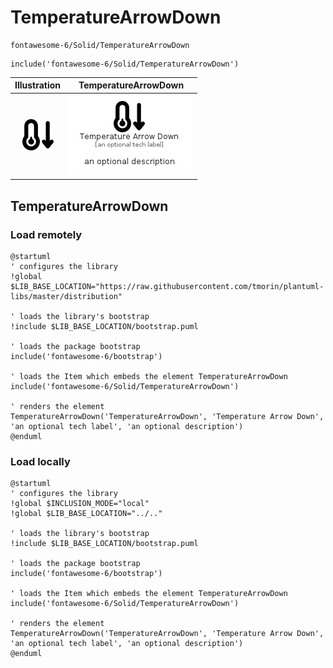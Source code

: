 # TemperatureArrowDown


```text
fontawesome-6/Solid/TemperatureArrowDown
```

```text
include('fontawesome-6/Solid/TemperatureArrowDown')
```



| Illustration | TemperatureArrowDown |
| :---: | :---: |
| ![illustration for Illustration](../../fontawesome-6/Solid/TemperatureArrowDown.png) | ![illustration for TemperatureArrowDown](../../fontawesome-6/Solid/TemperatureArrowDown.Local.png) |




## TemperatureArrowDown

### Load remotely
```plantuml
@startuml
' configures the library
!global $LIB_BASE_LOCATION="https://raw.githubusercontent.com/tmorin/plantuml-libs/master/distribution"

' loads the library's bootstrap
!include $LIB_BASE_LOCATION/bootstrap.puml

' loads the package bootstrap
include('fontawesome-6/bootstrap')

' loads the Item which embeds the element TemperatureArrowDown
include('fontawesome-6/Solid/TemperatureArrowDown')

' renders the element
TemperatureArrowDown('TemperatureArrowDown', 'Temperature Arrow Down', 'an optional tech label', 'an optional description')
@enduml
```

### Load locally
```plantuml
@startuml
' configures the library
!global $INCLUSION_MODE="local"
!global $LIB_BASE_LOCATION="../.."

' loads the library's bootstrap
!include $LIB_BASE_LOCATION/bootstrap.puml

' loads the package bootstrap
include('fontawesome-6/bootstrap')

' loads the Item which embeds the element TemperatureArrowDown
include('fontawesome-6/Solid/TemperatureArrowDown')

' renders the element
TemperatureArrowDown('TemperatureArrowDown', 'Temperature Arrow Down', 'an optional tech label', 'an optional description')
@enduml
```

